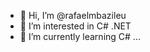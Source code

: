 - 👋 Hi, I’m @rafaelmbazileu
- 👀 I’m interested in C# .NET
- 🌱 I’m currently learning C# ...


<!---
rafaelmbazileu/rafaelmbazileu is a ✨ special ✨ repository because its `README.md` (this file) appears on your GitHub profile.
You can click the Preview link to take a look at your changes.
--->
